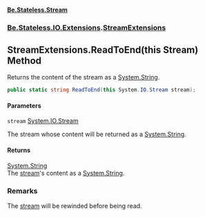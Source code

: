 #### [Be.Stateless.Stream](README.md 'README')
### [Be.Stateless.IO.Extensions](Be.Stateless.IO.Extensions.md 'Be.Stateless.IO.Extensions').[StreamExtensions](StreamExtensions.md 'Be.Stateless.IO.Extensions.StreamExtensions')

## StreamExtensions.ReadToEnd(this Stream) Method

Returns the content of the stream as a [System.String](https://docs.microsoft.com/en-us/dotnet/api/System.String 'System.String').

```csharp
public static string ReadToEnd(this System.IO.Stream stream);
```
#### Parameters

<a name='Be.Stateless.IO.Extensions.StreamExtensions.ReadToEnd(thisSystem.IO.Stream).stream'></a>

`stream` [System.IO.Stream](https://docs.microsoft.com/en-us/dotnet/api/System.IO.Stream 'System.IO.Stream')

The stream whose content will be returned as a [System.String](https://docs.microsoft.com/en-us/dotnet/api/System.String 'System.String').

#### Returns
[System.String](https://docs.microsoft.com/en-us/dotnet/api/System.String 'System.String')  
The [stream](StreamExtensions.ReadToEnd(thisStream).md#Be.Stateless.IO.Extensions.StreamExtensions.ReadToEnd(thisSystem.IO.Stream).stream 'Be.Stateless.IO.Extensions.StreamExtensions.ReadToEnd(this System.IO.Stream).stream')'s content as a [System.String](https://docs.microsoft.com/en-us/dotnet/api/System.String 'System.String').

### Remarks
The [stream](StreamExtensions.ReadToEnd(thisStream).md#Be.Stateless.IO.Extensions.StreamExtensions.ReadToEnd(thisSystem.IO.Stream).stream 'Be.Stateless.IO.Extensions.StreamExtensions.ReadToEnd(this System.IO.Stream).stream') will be rewinded before being read.